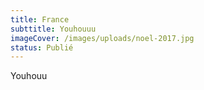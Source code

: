 ```yaml
---
title: France
subttitle: Youhouuu
imageCover: /images/uploads/noel-2017.jpg
status: Publié
---
```

Youhouu

